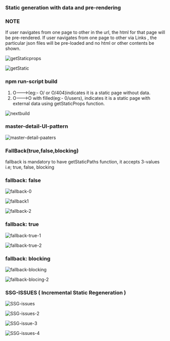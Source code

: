 ### Static generation with data and pre-rendering

### NOTE
If user navigates from one page to other in the url, the html for that page will be pre-rendered.
If user navigates from one page to other via Links , the particular json files will be pre-loaded and no html or other contents be shown.

![getStaticprops](https://user-images.githubusercontent.com/77038785/161389159-a5046ddf-0187-4b8c-bd5f-5c94875f0753.png)

![getStatic](https://user-images.githubusercontent.com/77038785/161389243-3fc6e126-41df-48a8-9e7d-bb1b0c145e9f.png)

### npm run-script build
1. O--->(eg:- O/ or O/404)indicates it is a static page without data.
2. O--->O with filled(eg:- 0/users), indicates it is a static page with external data using getStaticProps function.
 
![nextbuild](https://user-images.githubusercontent.com/77038785/161389897-34a0a2bb-b9df-4ece-a9a5-3d69ff164c67.png)

### master-detail-UI-pattern
![master-detail-paaters](https://user-images.githubusercontent.com/77038785/161411668-f1d5d09d-3bd0-4c07-a138-9a7a5c58592e.png)

### FallBack(true,false,blocking)
fallback is mandatory to have getStaticPaths function, it accepts 3-values i.e; true, false, blocking
### fallback: false

![fallback-0](https://user-images.githubusercontent.com/77038785/161413349-b353d659-2965-47ca-9b5e-c82d3cbdec7d.png)

![fallback1](https://user-images.githubusercontent.com/77038785/161413419-5dea61de-4adc-41ba-b2bb-fadd73b54ab0.png)

![fallback-2](https://user-images.githubusercontent.com/77038785/161413367-e58495c9-6679-44b7-9f1e-8aa0f26b1700.png)

### fallback: true
![fallback-true-1](https://user-images.githubusercontent.com/77038785/161414291-6b86a5ba-5fab-45c7-9ca3-5bc707242579.png)

![fallback-true-2](https://user-images.githubusercontent.com/77038785/161415507-18a707ac-a909-4bd0-b3c8-231e9bb3de02.png)

### fallback: blocking

![fallback-blocking](https://user-images.githubusercontent.com/77038785/161416423-2e78f992-9c86-4932-ab8d-ba4737606af7.png)

![fallback-blocing-2](https://user-images.githubusercontent.com/77038785/161416427-9b678e27-df7e-40e5-8f84-88a6e8de871c.png)

### SSG-ISSUES ( Incremental Static Regeneration )

![SSG-issues](https://user-images.githubusercontent.com/77038785/161416757-ea3f4222-4300-4493-9489-fabe953aa51b.png)

![SSG-issues-2](https://user-images.githubusercontent.com/77038785/161416764-0cec4ca7-bcbe-4728-9851-0e8e9ca911c5.png)

![SSG-issue-3](https://user-images.githubusercontent.com/77038785/161416765-c9677c2a-5d70-448d-9c2d-e8cd9d47d22f.png)

![SSG-issues-4](https://user-images.githubusercontent.com/77038785/161416770-7d9578bd-873c-4c86-a5bf-74352c59299d.png)
